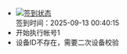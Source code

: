 - [![签到状态](https://github.com/womade/Cloud189-Actions/actions/workflows/main.yml/badge.svg?branch=main)](https://github.com/womade/Cloud189-Actions/actions/workflows/main.yml) <br> 签到时间：2025-09-13 00:40:15
- 开始执行帐号1
- 设备ID不存在，需要二次设备校验
